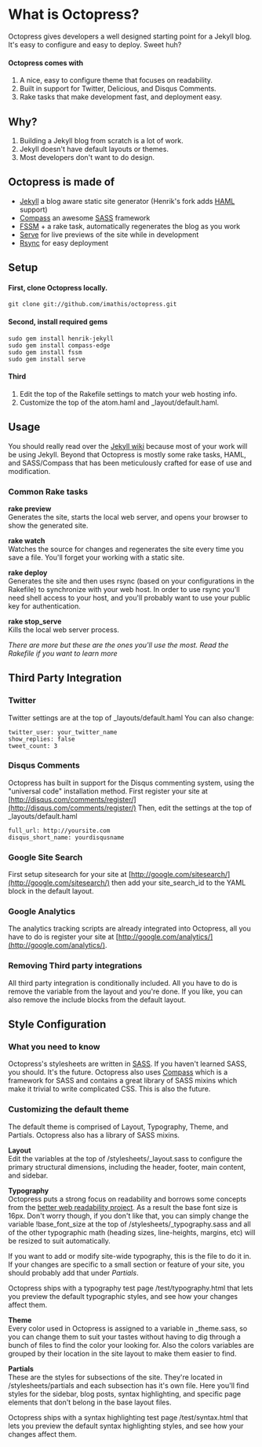 # What is Octopress?
Octopress gives developers a well designed starting point for a Jekyll blog. It's easy to configure and easy to deploy. Sweet huh?

#### Octopress comes with
1. A nice, easy to configure theme that focuses on readability.
2. Built in support for Twitter, Delicious, and Disqus Comments.
3. Rake tasks that make development fast, and deployment easy.

## Why?
1. Building a Jekyll blog from scratch is a lot of work.
2. Jekyll doesn't have default layouts or themes.
3. Most developers don't want to do design.

## Octopress is made of
- [Jekyll](http://github.com/henrik/jekyll) a blog aware static site generator (Henrik's fork adds [HAML](http://haml-lang.com) support)
- [Compass](http://compass-style.org) an awesome [SASS](http://sass-lang.com) framework
- [FSSM](http://github.com/ttilley/fssm/tree/master) + a rake task, automatically regenerates the blog as you work
- [Serve](http://github.com/jlong/serve) for live previews of the site while in development
- [Rsync](http://samba.anu.edu.au/rsync/) for easy deployment

## Setup
#### First, clone Octopress locally.
    git clone git://github.com/imathis/octopress.git
#### Second, install required gems
    sudo gem install henrik-jekyll
    sudo gem install compass-edge
    sudo gem install fssm
    sudo gem install serve

#### Third
1. Edit the top of the Rakefile settings to match your web hosting info.
2. Customize the top of the atom.haml and _layout/default.haml.

## Usage
You should really read over the [Jekyll wiki](http://wiki.github.com/mojombo/jekyll) because most of your work will be using Jekyll. Beyond that Octopress is mostly some rake tasks, HAML, and SASS/Compass that has been meticulously crafted for ease of use and modification.

### Common Rake tasks
**rake preview**  
Generates the site, starts the local web server, and opens your browser to show the generated site.

**rake watch**  
Watches the source for changes and regenerates the site every time you save a file. You'll forget your working with a static site.

**rake deploy**  
Generates the site and then uses rsync (based on your configurations in the Rakefile) to synchronize with your web host. In order to use rsync you'll need shell access to your host, and you'll probably want to use your public key for authentication.

**rake stop_serve**  
Kills the local web server process.

*There are more but these are the ones you'll use the most. Read the Rakefile if you want to learn more*

## Third Party Integration
### Twitter
Twitter settings are at the top of _layouts/default.haml
You can also change:

    twitter_user: your_twitter_name
    show_replies: false
    tweet_count: 3

### Disqus Comments
Octopress has built in support for the Disqus commenting system, using the "universal code" installation method. First register your site at [http://disqus.com/comments/register/](http://disqus.com/comments/register/) Then, edit the settings at the top of _layouts/default.haml

    full_url: http://yoursite.com
    disqus_short_name: yourdisqusname

### Google Site Search
First setup sitesearch for your site at [http://google.com/sitesearch/](http://google.com/sitesearch/) then add your site\_search\_id to the YAML block in the default layout.

### Google Analytics
The analytics tracking scripts are already integrated into Octopress, all you have to do is register your site at [http://google.com/analytics/](http://google.com/analytics/).

### Removing Third party integrations
All third party integration is conditionally included. All you have to do is remove the variable from the layout and you're done. If you like, you can also remove the include blocks from the default layout.

## Style Configuration
### What you need to know
Octopress's stylesheets are written in [SASS](http://sass-lang.com). If you haven't learned SASS, you should. It's the future. Octopress also uses [Compass](http://compass-style.org) which is a framework for SASS and contains a great library of SASS mixins which make it trivial to write complicated CSS. This is also the future.

### Customizing the default theme
The default theme is comprised of Layout, Typography, Theme, and Partials. Octopress also has a library of SASS mixins.

**Layout**  
Edit the variables at the top of /stylesheets/_layout.sass to configure the primary structural dimensions, including the header, footer, main content, and sidebar.

**Typography**  
Octopress puts a strong focus on readability and borrows some concepts from the [better web readability project](http://code.google.com/p/better-web-readability-project/). As a result the base font size is 16px. Don't worry though, if you don't like that, you can simply change the variable !base\_font\_size at the top of /stylesheets/_typography.sass and all of the other typographic math (heading sizes, line-heights, margins, etc) will be resized to suit automatically.

If you want to add or modify site-wide typography, this is the file to do it in. If your changes are specific to a small section or feature of your site, you should probably add that under *Partials*.

Octopress ships with a typography test page /test/typography.html that lets you preview the default typographic styles, and see how your changes affect them.

**Theme**  
Every color used in Octopress is assigned to a variable in _theme.sass, so you can change them to suit your tastes without having to dig through a bunch of files to find the color your looking for. Also the colors variables are grouped by their location in the site layout to make them easier to find.

**Partials**  
These are the styles for subsections of the site. They're located in /stylesheets/partials and each subsection has it's own file. Here you'll find styles for the sidebar, blog posts, syntax highlighting, and specific page elements that don't belong in the base layout files.

Octopress ships with a syntax highlighting test page /test/syntax.html that lets you preview the default syntax highlighting styles, and see how your changes affect them.